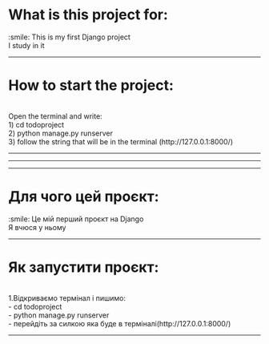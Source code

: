 <h1 style="strong">What is this project for:</h1>
:smile:
This is my first Django project
<br>I study in it
<hr>
<h1>How to start the project:</h1>
<br>
Open the terminal and write:
<br>
1) cd todoproject
<br>
2) python manage.py runserver
<br>
3) follow the string that will be in the terminal (http://127.0.0.1:8000/)
<hr>
<hr>
<hr>
<h1 style="strong">Для чого цей проєкт:</h1>
:smile:
Це мій перший проєкт на Django
<br>Я вчюся у ньому
<hr>
<h1>Як запустити проєкт:</h1>
<br>
1.Відкриваємо термінал і пишимо:
<br>
- cd todoproject
<br>
- python manage.py runserver
<br>
- перейдіть за силкою яка буде в терміналі(http://127.0.0.1:8000/)
<hr>


